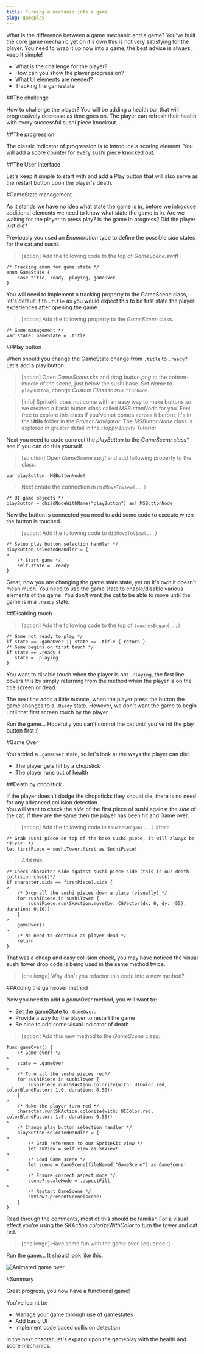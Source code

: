 ```yaml
---
title: Turning a mechanic into a game
slug: gameplay
---
```


What is the difference between a game mechanic and a game? You've built the core game mechanic yet on it's own this is not very satisfying for the player.  You need to wrap it up now into a game, the best advice is always, keep it simple!

- What is the challenge for the player?
- How can you show the player progression?
- What UI elements are needed?
- Tracking the gamestate

##The challenge

How to challenge the player? You will be adding a health bar that will progressively decrease as time goes on.  The player can refresh their health with every successful sushi piece knockout.

##The progression

The classic indicator of progression is to introduce a scoring element.  You will add a score counter for every sushi piece knocked out.

##The User Interface

Let's keep it simple to start with and add a Play button that will also serve as the restart button upon the player's death.

#GameState management

As it stands we have no idea what state the game is in, before we introduce additional elements we need to know what 
state the game is in.  Are we waiting for the player to press play? Is the game in progress? Did the player just die?

Previously you used an *Enumeration* type to define the possible *side* states for the cat and sushi.

> [action]
> Add the following code to the top of *GameScene.swift*
>
```
/* Tracking enum for game state */
enum GameState {
    case title, ready, playing, gameOver
}
```
>

You will need to implement a tracking property to the GameScene class, let's default it to `.title` as you would expect
this to be first state the player experiences after opening the game.

> [action]
> Add the following property to the *GameScene* class.
>
```
/* Game management */
var state: GameState = .title
```
>

##Play button

When should you change the GameState change from `.title` to `.ready`? Let's add a play button.

> [action]
> Open *GameScene.sks* and drag *button.png* to the bottom-middle of the scene, just below the sushi base.
> Set *Name* to `playButton`, change *Custom Class* to `MSButtonNode`.

<!-- -->

> [info]
> SpriteKit does not come with an easy way to make buttons so we created a basic button class called *MSButtonNode* for you.
> Feel free to explore this class if you've not comes across it before, it's in the **Utils** folder in the *Project Navigator*.  The *MSButtonNode* class is explored in greater detail in the *Hoppy Bunny Tutorial*
>

Next you need to code connect the *playButton* to the **GameScene* class**, see if you can do this yourself.

> [solution]
> Open *GameScene.swift* and add following property to the class:
>
```
var playButton: MSButtonNode!
```

> Next create the connection in `didMoveToView(...)`
>
```
/* UI game objects */
playButton = childNodeWithName("playButton") as! MSButtonNode
```
>

Now the button is connected you need to add some code to execute when the button is touched.

> [action]
> Add the following code to `didMoveToView(...)`
>
```
/* Setup play button selection handler */
playButton.selectedHandler = {
>
    /* Start game */
    self.state = .ready
}
```
>

Great, now you are changing the game state state, yet on it's own it doesn't mean much.  You need to use the game state 
to enable/disable various elements of the game.  You don't want the cat to be able to move until the game is in a 
`.ready` state.

##Disabling touch

> [action]
> Add the following code to the top of `touchesBegan(...)`:
>
```
/* Game not ready to play */
if state == .gameOver || state == .title { return }
/* Game begins on first touch */
if state == .ready {
   state = .playing
}
```
>

You want to disable touch when the player is not `.Playing`, the first line covers this by simply returning from the 
method when the player is on the title screen or dead.

The next line adds a little nuance, when the player press the button the game changes to a `.Ready` state.  However, 
we don't want the game to begin until that first screen touch by the player.

Run the game... Hopefully you can't control the cat until you've hit the play button first :]

#Game Over

You added a `.gameOver` state, so let's look at the ways the player can die:

- The player gets hit by a chopstick
- The player runs out of health

##Death by chopstick

If the player doesn't dodge the chopsticks they should die, there is no need for any advanced collision detection.  
You will want to check the *side* of the first piece of sushi against the *side* of the cat.  If they are the same then 
the player has been hit and Game over.

> [action]
> Add the following code in `touchesBegan(...)` after:
>
```
/* Grab sushi piece on top of the base sushi piece, it will always be 'first' */
let firstPiece = sushiTower.first as SushiPiece!
```
> Add this
```
/* Check character side against sushi piece side (this is our death collision check)*/
if character.side == firstPiece?.side {
>        
    /* Drop all the sushi pieces down a place (visually) */
    for sushiPiece in sushiTower {
        sushiPiece.run(SKAction.move(by: CGVector(dx: 0, dy: -55), duration: 0.10))
    }
>        
    gameOver()
>        
    /* No need to continue as player dead */
    return
}
```
>

That was a cheap and easy collision check, you may have noticed the visual sushi tower drop code is being used in the 
same method twice.

> [challenge]
> Why don't you refactor this code into a new method?

##Adding the gameover method

Now you need to add a *gameOver* method, you will want to:

- Set the gameState to `.GameOver`.
- Provide a way for the player to restart the game
- Be nice to add some visual indicator of death

> [action]
> Add this new method to the *GameScene* class:
>
```
func gameOver() {
    /* Game over! */
>    
    state = .gameOver
>    
    /* Turn all the sushi pieces red*/
    for sushiPiece in sushiTower {
        sushiPiece.run(SKAction.colorize(with: UIColor.red, colorBlendFactor: 1.0, duration: 0.50))
    }
>    
    /* Make the player turn red */
    character.run(SKAction.colorize(with: UIColor.red, colorBlendFactor: 1.0, duration: 0.50))
>    
    /* Change play button selection handler */
    playButton.selectedHandler = {
>        
        /* Grab reference to our SpriteKit view */
        let skView = self.view as SKView!
>        
        /* Load Game scene */
        let scene = GameScene(fileNamed:"GameScene") as GameScene!
>        
        /* Ensure correct aspect mode */
        scene?.scaleMode = .aspectFill
>        
        /* Restart GameScene */
        skView?.presentScene(scene)
    }
}
```
>

Read through the comments, most of this should be familiar. For a visual effect you're using the
*SKAction.colorizeWithColor* to turn the tower and cat red.

> [challenge]
> Have some fun with the game over sequence :]

Run the game... It should look like this.

![Animated game over](../Tutorial-Images/animated_cat_death.gif)

#Summary

Great progress, you now have a functional game!

You've learnt to:

- Manage your game through use of gamestates
- Add basic UI
- Implement code based collision detection

In the next chapter, let's expand upon the gameplay with the health and score mechanics.

